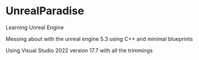 # UnrealParadise
Learning Unreal Engine

Messing about with the unreal engine 5.3 using C++ and minimal blueprints

Using Visual Studio 2022 version 17.7 with all the trimmings
  
  
